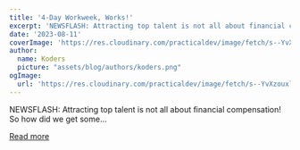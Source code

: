 ```yaml
---
title: '4-Day Workweek, Works!'
excerpt: 'NEWSFLASH: Attracting top talent is not all about financial compensation!  So how did we get some...'
date: '2023-08-11'
coverImage: 'https://res.cloudinary.com/practicaldev/image/fetch/s--YvXzouxl--/c_imagga_scale,f_auto,fl_progressive,h_420,q_auto,w_1000/https://dev-to-uploads.s3.amazonaws.com/uploads/articles/8m32d5f4i8ub2na3t8zj.png'
author:
  name: Koders
  picture: "assets/blog/authors/koders.png"
ogImage:
  url: 'https://res.cloudinary.com/practicaldev/image/fetch/s--YvXzouxl--/c_imagga_scale,f_auto,fl_progressive,h_420,q_auto,w_1000/https://dev-to-uploads.s3.amazonaws.com/uploads/articles/8m32d5f4i8ub2na3t8zj.png'
---
```


NEWSFLASH: Attracting top talent is not all about financial compensation!  So how did we get some...

[Read more](https://dev.to/crabnebula/4-day-workweek-works-1eie)
